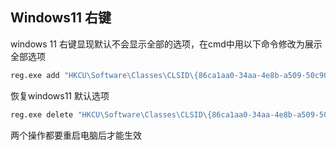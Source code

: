## Windows11 右键

windows 11 右键显现默认不会显示全部的选项，在cmd中用以下命令修改为展示全部选项

```bash
reg.exe add "HKCU\Software\Classes\CLSID\{86ca1aa0-34aa-4e8b-a509-50c905bae2a2}\InprocServer32" /f /ve
```

恢复windows11 默认选项

```bash
reg.exe delete "HKCU\Software\Classes\CLSID\{86ca1aa0-34aa-4e8b-a509-50c905bae2a2}\InprocServer32" /va /f
```

两个操作都要重启电脑后才能生效